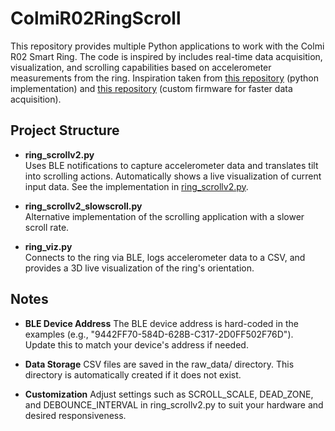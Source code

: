 # ColmiR02RingScroll

This repository provides multiple Python applications to work with the Colmi R02 Smart Ring. The code is inspired by includes real-time data acquisition, visualization, and scrolling capabilities based on accelerometer measurements from the ring. Inspiration taken from [this repository](https://github.com/edgeimpulse/example-data-collection-colmi-r02) (python implementation) and [this repository](https://github.com/atc1441/ATC_RF03_Ring) (custom firmware for faster data acquisition).

## Project Structure
- **ring_scrollv2.py**  
  Uses BLE notifications to capture accelerometer data and translates tilt into scrolling actions.  Automatically shows a live visualization of current input data.
  See the implementation in [ring_scrollv2.py](ring_scrollv2.py).

- **ring_scrollv2_slowscroll.py**  
  Alternative implementation of the scrolling application with a slower scroll rate.

- **ring_viz.py**  
  Connects to the ring via BLE, logs accelerometer data to a CSV, and provides a 3D live visualization of the ring's orientation.

## Notes
- **BLE Device Address**
The BLE device address is hard-coded in the examples (e.g., "9442FF70-584D-628B-C317-2D0FF502F76D"). Update this to match your device's address if needed.

- **Data Storage**
CSV files are saved in the raw_data/ directory. This directory is automatically created if it does not exist.

- **Customization**
Adjust settings such as SCROLL_SCALE, DEAD_ZONE, and DEBOUNCE_INTERVAL in ring_scrollv2.py to suit your hardware and desired responsiveness.